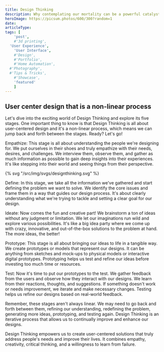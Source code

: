 ```yaml
---
title: Design Thinking
description: Why contemplating our mortality can be a powerful catalyst for change
heroImage: https://picsum.photos/600/300?random=1
date:
articleType:
tags: [
	'post',
	#'3d printing',
  'User Experience',
	'User Interface',
	#'Design',
	#'Portfolio',
	#'Home Automation',
  #'Photography',
  #'Tips & Tricks',
	#'Showcase',
	'featured'
	]
---
```


## User center design that is a non-linear process

<article class="content">

Let's dive into the exciting world of Design Thinking and explore its five stages. One important thing to know is that Design Thinking is all about user-centered design and it's a non-linear process, which means we can jump back and forth between the stages. Ready? Let's go!

Empathize: This stage is all about understanding the people we're designing for. We put ourselves in their shoes and truly empathize with their needs, desires, and challenges. We interview them, observe them, and gather as much information as possible to gain deep insights into their experiences. It's like stepping into their world and seeing things from their perspective.


{% svg "/src/img/svgs/designthinking.svg" %}



Define: In this stage, we take all the information we've gathered and start defining the problem we want to solve. We identify the core issues and frame them in a way that guides our design process. It's about clearly understanding what we're trying to tackle and setting a clear goal for our design.

Ideate: Now comes the fun and creative part! We brainstorm a ton of ideas without any judgment or limitation. We let our imaginations run wild and explore various possibilities. It's like a big idea party where we come up with crazy, innovative, and out-of-the-box solutions to the problem at hand. The more ideas, the better!

Prototype: This stage is all about bringing our ideas to life in a tangible way. We create prototypes or models that represent our designs. It can be anything from sketches and mock-ups to physical models or interactive digital prototypes. Prototyping helps us test and refine our ideas before investing too much time or resources.

Test: Now it's time to put our prototypes to the test. We gather feedback from the users and observe how they interact with our designs. We learn from their reactions, thoughts, and suggestions. If something doesn't work or needs improvement, we iterate and make necessary changes. Testing helps us refine our designs based on real-world feedback.

Remember, these stages aren't always linear. We may need to go back and forth between them, refining our understanding, redefining the problem, generating more ideas, prototyping, and testing again. Design Thinking is an iterative process that allows us to continually improve and enhance our designs.

Design Thinking empowers us to create user-centered solutions that truly address people's needs and improve their lives. It combines empathy, creativity, critical thinking, and a willingness to learn from failure. 
</article>
